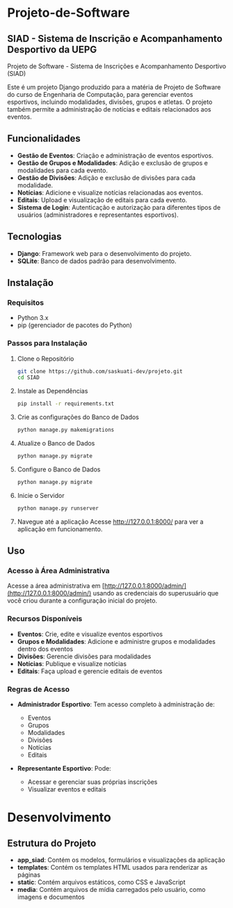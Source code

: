 # Projeto-de-Software

## SIAD - Sistema de Inscrição e Acompanhamento Desportivo da UEPG

Projeto de Software - Sistema de Inscrições e Acompanhamento Desportivo (SIAD)

Este é um projeto Django produzido para a matéria de Projeto de Software do curso de Engenharia de Computação, para gerenciar eventos esportivos, incluindo modalidades, divisões, grupos e atletas. O projeto também permite a administração de notícias e editais relacionados aos eventos.

## Funcionalidades

- **Gestão de Eventos**: Criação e administração de eventos esportivos.
- **Gestão de Grupos e Modalidades**: Adição e exclusão de grupos e modalidades para cada evento.
- **Gestão de Divisões**: Adição e exclusão de divisões para cada modalidade.
- **Notícias**: Adicione e visualize notícias relacionadas aos eventos.
- **Editais**: Upload e visualização de editais para cada evento.
- **Sistema de Login**: Autenticação e autorização para diferentes tipos de usuários (administradores e representantes esportivos).

## Tecnologias

- **Django**: Framework web para o desenvolvimento do projeto.
- **SQLite**: Banco de dados padrão para desenvolvimento.

## Instalação

### Requisitos

- Python 3.x
- pip (gerenciador de pacotes do Python)

### Passos para Instalação

1. Clone o Repositório

   ```bash
   git clone https://github.com/saskuati-dev/projeto.git
   cd SIAD
   
2. Instale as Dependências

   ```bash
   pip install -r requirements.txt
   
3. Crie as configurações do Banco de Dados
   ```bash
   python manage.py makemigrations
   
4. Atualize o Banco de Dados

   ```bash
   python manage.py migrate
   
5. Configure o Banco de Dados

   ```bash
   python manage.py migrate
   
6. Inicie o Servidor

   ```bash
   python manage.py runserver

7. Navegue até a aplicação
   Acesse http://127.0.0.1:8000/ para ver a aplicação em funcionamento.

## Uso

### Acesso à Área Administrativa
Acesse a área administrativa em [http://127.0.0.1:8000/admin/](http://127.0.0.1:8000/admin/) usando as credenciais do superusuário que você criou durante a configuração inicial do projeto.

### Recursos Disponíveis

- **Eventos**: Crie, edite e visualize eventos esportivos
- **Grupos e Modalidades**: Adicione e administre grupos e modalidades dentro dos eventos
- **Divisões**: Gerencie divisões para modalidades
- **Notícias**: Publique e visualize notícias
- **Editais**: Faça upload e gerencie editais de eventos

### Regras de Acesso

- **Administrador Esportivo**: Tem acesso completo à administração de:
  - Eventos
  - Grupos
  - Modalidades
  - Divisões
  - Notícias
  - Editais

- **Representante Esportivo**: Pode:
  - Acessar e gerenciar suas próprias inscrições
  - Visualizar eventos e editais

# Desenvolvimento

## Estrutura do Projeto

- **app_siad**: Contém os modelos, formulários e visualizações da aplicação
- **templates**: Contém os templates HTML usados para renderizar as páginas
- **static**: Contém arquivos estáticos, como CSS e JavaScript
- **media**: Contém arquivos de mídia carregados pelo usuário, como imagens e documentos
